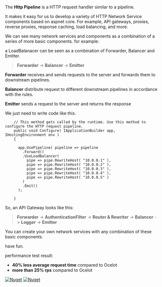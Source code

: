 The **Http Pipeline** is a HTTP request handler similar to a pipeline. 

It makes it easy for us to develop a variety of HTTP Network Service components based on aspnet core. For example, API gateways, proxies, reverse proxies, response caching, load balancing, and more.

We can see many network services and components as a combination of a series of more basic components. for example:

a LoadBalanacer can be seen as a combination of  Forwarder, Balancer and Emitter.

> **Forwarder** -> **Balancer** -> **Emitter**

**Forwarder** receives and sends requests to the server and forwards them to downstream pipelines.

**Balancer** distribute request to different downstream pipelines in accordance with the rules.

**Emitter** sends a request to the server and returns the response

We just need to write code like this.

```CSharp
    // This method gets called by the runtime. Use this method to configure the HTTP request pipeline.
    public void Configure( IApplicationBuilder app, IHostingEnvironment env )
    {

      app.UsePipeline( pipeline => pipeline
        .Forward()
        .UseLoadBalancer(
          pipe => pipe.RewriteHost( "10.0.0.1" ),
          pipe => pipe.RewriteHost( "10.0.0.2" ),
          pipe => pipe.RewriteHost( "10.0.0.3" ),
          pipe => pipe.RewriteHost( "10.0.0.4" ),
          pipe => pipe.RewriteHost( "10.0.0.5" )
        )
        .Emit()
      );

    }
```


So, an API Gateway looks like this:

> **Forwarder** -> **AuthenticationFilter** -> **Router & Rewriter** -> **Balancer** -> **Logger** -> **Emitter**


You can create your own network services with any combination of these basic components.

have fun.


performance test result:

* **40% less average request time** compared to Ocelot
* **more than 25% rps** compared to Ocelot


[![Nuget](http://img.shields.io/nuget/v/Ivony.Http.Pipeline.svg)](https://www.nuget.org/packages/Ivony.Http.Pipeline/)
[![Nuget](http://img.shields.io/nuget/dt/Ivony.Http.Pipeline.svg)](https://www.nuget.org/packages/Ivony.Http.Pipeline/)
	

